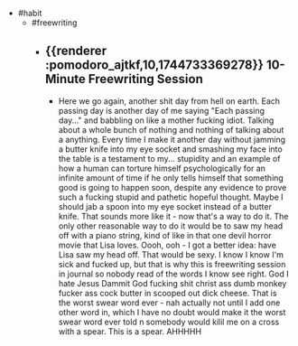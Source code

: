 - #habit
	- #freewriting
		- ## {{renderer :pomodoro_ajtkf,10,1744733369278}} 10-Minute Freewriting Session
			- Here we go again, another shit day from hell on earth. Each passing day is another day of me saying "Each passing day..." and babbling on like a mother fucking idiot. Talking about a whole bunch of nothing and nothing of talking about a anything. Every time I make it another day without jamming a butter knife into my eye socket and smashing my face into the table is a testament to my... stupidity and an example of how a human can torture himself psychologically for an infinite amount of time if he only tells himself that something good is going to happen soon, despite any evidence to prove such a fucking stupid and pathetic hopeful thought. Maybe I should jab a spoon into my eye socket instead of a butter knife. That sounds more like it - now that's a way to do it. The only other reasonable way to do it would be to saw my head off with a piano string, kind of like in that one devil horror movie that Lisa loves. Oooh, ooh - I got a better idea: have Lisa saw my head off. That would be sexy. I know I know I'm sick and fucked up, but that is why this is freewriting session in journal so nobody read of the words I know see right. God I hate Jesus Dammit God fucking shit christ ass dumb monkey fucker ass cock butter in scooped out dick cheese. That is the worst swear word ever - nah actually not until I add one other word in, which I have no doubt would make it the worst swear word ever told n somebody would kilil me on a cross with a spear. This is a spear. AHHHHH